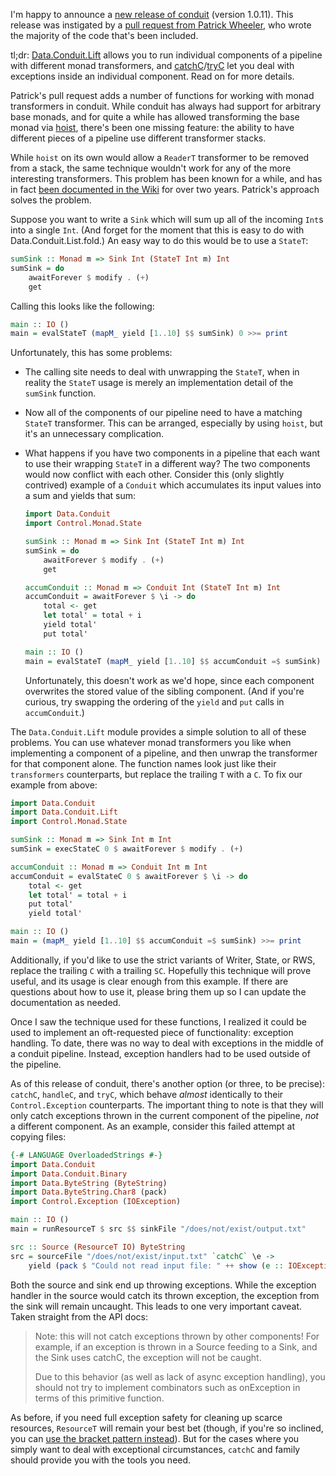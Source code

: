 I'm happy to announce a [new release of
conduit](http://hackage.haskell.org/package/conduit-1.0.11) (version 1.0.11).
This release was instigated by a [pull request from Patrick
Wheeler](https://github.com/snoyberg/conduit/pull/122), who wrote the majority
of the code that's been included.

tl;dr:
[Data.Conduit.Lift](http://hackage.haskell.org/package/conduit-1.0.11/docs/Data-Conduit-Lift.html)
allows you to run individual components of a pipeline with different monad
transformers, and
[catchC](http://hackage.haskell.org/package/conduit-1.0.11/docs/Data-Conduit.html#v:catchC)/[tryC](http://hackage.haskell.org/package/conduit-1.0.11/docs/Data-Conduit.html#v:tryC)
let you deal with exceptions inside an individual component. Read on for more
details.

Patrick's pull request adds a number of functions for working with monad
transformers in conduit. While conduit has always had support for arbitrary
base monads, and for quite a while has allowed transforming the base monad via
[hoist](http://haddocks.fpcomplete.com/fp/7.4.2/20130829-168/mmorph/Control-Monad-Morph.html#v:hoist),
there's been one missing feature: the ability to have different pieces of a
pipeline use different transformer stacks.

While `hoist` on its own would allow a `ReaderT` transformer to be removed from
a stack, the same technique wouldn't work for any of the more interesting
transformers. This problem has been known for a while, and has in fact [been
documented in the
Wiki](https://github.com/snoyberg/conduit/wiki/Dealing-with-monad-transformers)
for over two years. Patrick's approach solves the problem.

Suppose you want to write a `Sink` which will sum up all of the incoming `Int`s into a single `Int`. (And forget for the moment that this is easy to do with Data.Conduit.List.fold.) An easy way to do this would be to use a `StateT`:

```haskell
sumSink :: Monad m => Sink Int (StateT Int m) Int
sumSink = do
    awaitForever $ modify . (+)
    get
```

Calling this looks like the following:

```haskell
main :: IO ()
main = evalStateT (mapM_ yield [1..10] $$ sumSink) 0 >>= print
```

Unfortunately, this has some problems:

*   The calling site needs to deal with unwrapping the `StateT`, when in reality the `StateT` usage is merely an implementation detail of the `sumSink` function.

*   Now all of the components of our pipeline need to have a matching `StateT` transformer. This can be arranged, especially by using `hoist`, but it's an unnecessary complication.

*   What happens if you have two components in a pipeline that each want to use their wrapping `StateT` in a different way? The two components would now conflict with each other. Consider this (only slightly contrived) example of a `Conduit` which accumulates its input values into a sum and yields that sum:

    ```haskell
    import Data.Conduit
    import Control.Monad.State

    sumSink :: Monad m => Sink Int (StateT Int m) Int
    sumSink = do
        awaitForever $ modify . (+)
        get

    accumConduit :: Monad m => Conduit Int (StateT Int m) Int
    accumConduit = awaitForever $ \i -> do
        total <- get
        let total' = total + i
        yield total'
        put total'

    main :: IO ()
    main = evalStateT (mapM_ yield [1..10] $$ accumConduit =$ sumSink) 0 >>= print
    ```

    Unfortunately, this doesn't work as we'd hope, since each component overwrites the stored value of the sibling component. (And if you're curious, try swapping the ordering of the `yield` and `put` calls in `accumConduit`.)

The `Data.Conduit.Lift` module provides a simple solution to all of these problems. You can use whatever monad transformers you like when implementing a component of a pipeline, and then unwrap the transformer for that component alone. The function names look just like their `transformers` counterparts, but replace the trailing `T` with a `C`. To fix our example from above:

```haskell
import Data.Conduit
import Data.Conduit.Lift
import Control.Monad.State

sumSink :: Monad m => Sink Int m Int
sumSink = execStateC 0 $ awaitForever $ modify . (+)

accumConduit :: Monad m => Conduit Int m Int
accumConduit = evalStateC 0 $ awaitForever $ \i -> do
    total <- get
    let total' = total + i
    put total'
    yield total'

main :: IO ()
main = (mapM_ yield [1..10] $$ accumConduit =$ sumSink) >>= print
```

Additionally, if you'd like to use the strict variants of Writer, State, or RWS, replace the trailing `C` with a trailing `SC`. Hopefully this technique will prove useful, and its usage is clear enough from this example. If there are questions about how to use it, please bring them up so I can update the documentation as needed.

Once I saw the technique used for these functions, I realized it could be used to implement an oft-requested piece of functionality: exception handling. To date, there was no way to deal with exceptions in the middle of a conduit pipeline. Instead, exception handlers had to be used outside of the pipeline.

As of this release of conduit, there's another option (or three, to be precise): `catchC`, `handleC`, and `tryC`, which behave *almost* identically to their `Control.Exception` counterparts. The important thing to note is that they will only catch exceptions thrown in the current component of the pipeline, *not* a different component. As an example, consider this failed attempt at copying files:

```haskell
{-# LANGUAGE OverloadedStrings #-}
import Data.Conduit
import Data.Conduit.Binary
import Data.ByteString (ByteString)
import Data.ByteString.Char8 (pack)
import Control.Exception (IOException)

main :: IO ()
main = runResourceT $ src $$ sinkFile "/does/not/exist/output.txt"

src :: Source (ResourceT IO) ByteString
src = sourceFile "/does/not/exist/input.txt" `catchC` \e ->
    yield (pack $ "Could not read input file: " ++ show (e :: IOException))
```

Both the source and sink end up throwing exceptions. While the exception handler in the source would catch its thrown exception, the exception from the sink will remain uncaught. This leads to one very important caveat. Taken straight from the API docs:

> Note: this will not catch exceptions thrown by other components! For example, if an exception is thrown in a Source feeding to a Sink, and the Sink uses catchC, the exception will not be caught.
>
> Due to this behavior (as well as lack of async exception handling), you should not try to implement combinators such as onException in terms of this primitive function.

As before, if you need full exception safety for cleaning up scarce resources, `ResourceT` will remain your best bet (though, if you're so inclined, you can [use the bracket pattern instead](https://www.fpcomplete.com/user/snoyberg/library-documentation/resourcet#resourcet-is-not-conduit)). But for the cases where you simply want to deal with exceptional circumstances, `catchC` and family should provide you with the tools you need.
